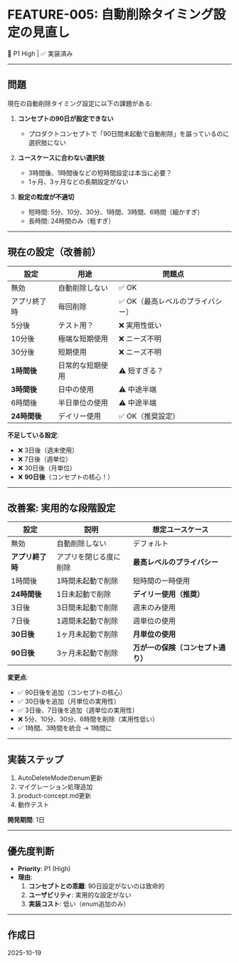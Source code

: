# FEATURE-005: 自動削除タイミング設定の見直し

🔴 P1 High | ✅ 実装済み

---

## 問題

現在の自動削除タイミング設定に以下の課題がある:

1. **コンセプトの90日が設定できない**
   - プロダクトコンセプトで「90日間未起動で自動削除」を謳っているのに選択肢にない

2. **ユースケースに合わない選択肢**
   - 3時間後、1時間後などの短時間設定は本当に必要？
   - 1ヶ月、3ヶ月などの長期設定がない

3. **設定の粒度が不適切**
   - 短時間: 5分、10分、30分、1時間、3時間、6時間（細かすぎ）
   - 長時間: 24時間のみ（粗すぎ）

---

## 現在の設定（改善前）

| 設定 | 用途 | 問題点 |
|------|------|--------|
| 無効 | 自動削除しない | ✅ OK |
| アプリ終了時 | 毎回削除 | ✅ OK（最高レベルのプライバシー） |
| 5分後 | テスト用？ | ❌ 実用性低い |
| 10分後 | 極端な短期使用 | ❌ ニーズ不明 |
| 30分後 | 短期使用 | ❌ ニーズ不明 |
| **1時間後** | 日常的な短期使用 | ⚠️ 短すぎる？ |
| **3時間後** | 日中の使用 | ⚠️ 中途半端 |
| 6時間後 | 半日単位の使用 | ⚠️ 中途半端 |
| **24時間後** | デイリー使用 | ✅ OK（推奨設定） |

**不足している設定**:
- ❌ 3日後（週末使用）
- ❌ 7日後（週単位）
- ❌ 30日後（月単位）
- ❌ **90日後**（コンセプトの核心！）

---

## 改善案: 実用的な段階設定

| 設定 | 説明 | 想定ユースケース |
|------|------|----------------|
| 無効 | 自動削除しない | デフォルト |
| **アプリ終了時** | アプリを閉じる度に削除 | **最高レベルのプライバシー** |
| 1時間後 | 1時間未起動で削除 | 短時間の一時使用 |
| **24時間後** | 1日未起動で削除 | **デイリー使用（推奨）** |
| 3日後 | 3日間未起動で削除 | 週末のみ使用 |
| 7日後 | 1週間未起動で削除 | 週単位の使用 |
| **30日後** | 1ヶ月未起動で削除 | **月単位の使用** |
| **90日後** | 3ヶ月未起動で削除 | **万が一の保険（コンセプト通り）** |

**変更点**:
- ✅ 90日後を追加（コンセプトの核心）
- ✅ 30日後を追加（月単位の実用性）
- ✅ 3日後、7日後を追加（週単位の実用性）
- ❌ 5分、10分、30分、6時間を削除（実用性低い）
- ✅ 1時間、3時間を統合 → 1時間に

---

## 実装ステップ

1. AutoDeleteModeのenum更新
2. マイグレーション処理追加
3. product-concept.md更新
4. 動作テスト

**開発期間**: 1日

---

## 優先度判断

- **Priority**: P1 (High)
- **理由**:
  1. **コンセプトとの乖離**: 90日設定がないのは致命的
  2. **ユーザビリティ**: 実用的な設定がない
  3. **実装コスト**: 低い（enum追加のみ）

---

## 作成日

2025-10-19
